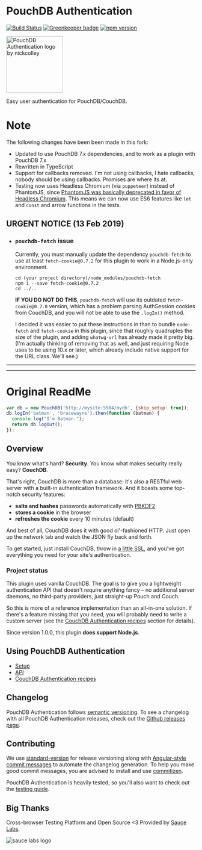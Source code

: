 PouchDB Authentication
=====

[![Build Status](https://travis-ci.org/pouchdb-community/pouchdb-authentication.svg?branch=master)](https://travis-ci.org/pouchdb-community/pouchdb-authentication)
[![Greenkeeper badge](https://badges.greenkeeper.io/pouchdb-community/pouchdb-authentication.svg)](https://greenkeeper.io/)
[![npm version](https://img.shields.io/npm/v/pouchdb-authentication.svg)](https://www.npmjs.com/package/pouchdb-authentication)

<img alt="PouchDB Authentication logo by nickcolley" title="PouchDB Authentication logo by nickcolley" width="150px" src="https://raw.githubusercontent.com/pouchdb-community/pouchdb-authentication/master/docs/logo.png"/>

Easy user authentication for PouchDB/CouchDB.

# Note
The following changes have been been made in this fork:
- Updated to use PouchDB 7.x dependencies, and to work as a plugin with PouchDB 7.x
- Rewritten in TypeScript
- Support for callbacks removed. I'm not using callbacks, I hate callbacks, nobody should be using callbacks. Promises are where its at.
- Testing now uses Headless Chromium (via `puppeteer`) instead of PhantomJS, since [PhantomJS was basically deprecated in favor of Headless Chromium](https://groups.google.com/forum/#!topic/phantomjs/9aI5d-LDuNE). This means we can now use ES6 features like `let` and `const` and arrow functions in the tests.

## URGENT NOTICE (13 Feb 2019)
- ### `pouchdb-fetch` issue
  
  Currently, you must manually update the dependency `pouchdb-fetch` to use at least `fetch-cookie@0.7.2` for this plugin to work in a Node.js-only environment.
  ```
  cd (your project directory)/node_modules/pouchdb-fetch
  npm i --save fetch-cookie@0.7.2
  cd ../..
  ```
  **IF YOU DO NOT DO THIS**, `pouchdb-fetch` will use its outdated `fetch-cookie@0.7.0` version, which has a problem parsing AuthSession cookies from CouchDB, and you will not be able to use the `.logIn()` method.

  I decided it was easier to put these instructions in than to bundle `node-fetch` and `fetch-cookie` in this plugin, since that roughly quadruples the size of the plugin, and adding `whatwg-url` has already made it pretty big. (I'm actually thinking of removing that as well, and just requiring Node uses to be using 10.x or later, which already include native support for the URL class. We'll see.)

------
------

# Original ReadMe
```js
var db = new PouchDB('http://mysite:5984/mydb', {skip_setup: true});
db.logIn('batman', 'brucewayne').then(function (batman) {
  console.log("I'm Batman.");
  return db.logOut();
});
```


Overview
----------

You know what's hard?  **Security**.  You know what makes security really easy?  **CouchDB**.

That's right, CouchDB is more than a database: it's also a RESTful web server with a built-in authentication framework. And it boasts some top-notch security features:

* **salts and hashes** passwords automatically with [PBKDF2](https://en.wikipedia.org/wiki/PBKDF2)
* **stores a cookie** in the browser
* **refreshes the cookie** every 10 minutes (default)

And best of all, CouchDB does it with good ol'-fashioned HTTP. Just open up the network tab and watch the JSON fly back and forth.

To get started, just install CouchDB, throw in [a little SSL](https://wiki.apache.org/couchdb/How_to_enable_SSL), and you've got everything you need for your site's authentication.

### Project status

This plugin uses vanilla CouchDB.  The goal is to give you a lightweight authentication API that doesn't require anything fancy &ndash; no additional server daemons, no third-party providers, just straight-up Pouch and Couch.

So this is more of a reference implementation than an all-in-one solution. If there's a feature missing that you need, you will probably need to write a custom server (see the [CouchDB Authentication recipes][recipes] section for details).

Since version 1.0.0, this plugin **does support Node.js**.


Using PouchDB Authentication
------

* [Setup](https://github.com/pouchdb-community/pouchdb-authentication/blob/master/docs/setup.md)
* [API](https://github.com/pouchdb-community/pouchdb-authentication/blob/master/docs/api.md)
* [CouchDB Authentication recipes][recipes]


Changelog
------

PouchDB Authentication follows [semantic versioning](http://semver.org/). To see a changelog with all PouchDB Authentication releases, check out the [Github releases page](https://github.com/pouchdb-community/pouchdb-authentication/releases).


Contributing
------

We use [standard-version](https://github.com/conventional-changelog/standard-version) for release versioning along with [Angular-style commit messages](https://github.com/angular/angular/blob/master/CONTRIBUTING.md#commit) to automate the changelog generation. To help you make good commit messages, you are advised to install and use [commitizen](https://github.com/commitizen/cz-cli).

PouchDB Authentication is heavily tested, so you'll also want to check out the [testing guide](https://github.com/pouchdb-community/pouchdb-authentication/blob/master/TESTING.md).

[recipes]: https://github.com/pouchdb-community/pouchdb-authentication/blob/master/docs/recipes.md

Big Thanks
------

Cross-browser Testing Platform and Open Source <3 Provided by [Sauce Labs][sauce labs homepage].

![sauce labs logo][]

[sauce labs homepage]: https://saucelabs.com
[sauce labs logo]: https://raw.githubusercontent.com/pouchdb-community/pouchdb-authentication/master/docs/sauce_labs.png
